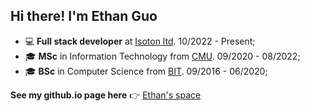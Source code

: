 ## Hi there! I'm Ethan Guo

- 💻 **Full stack developer** at [Isoton ltd](https://www.isoton.com). 10/2022 - Present;
- 🎓 **MSc** in Information Technology from [CMU](https://www.cmu.edu). 09/2020 - 08/2022;
- 🎓 **BSc** in Computer Science from [BIT](https://www.bit.edu.cn/). 09/2016 - 06/2020;

**See my github.io page here** 👉 [Ethan's space](https://ethanguo666.github.io/)
